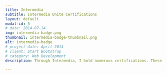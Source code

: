 ```yaml
---
title: Intermedia
subtitle: Intermedia Unite Certifications
layout: default
modal-id: 5
# date: 2014-07-14
img: intermedia-badge.png
thumbnail: intermedia-badge-thumbnail.png
alt: intermedia-badge
# project-date: April 2014
# client: Start Bootstrap
# category: Web Development
description: Through Intermedia, I hold numerous certifications. These include billing, onboarding/configuration, quoting/ordering, sales, sales engineer, and technical support certifications. To see the full list of certifications and descritpions please visit Intermedia's University.

---
```

